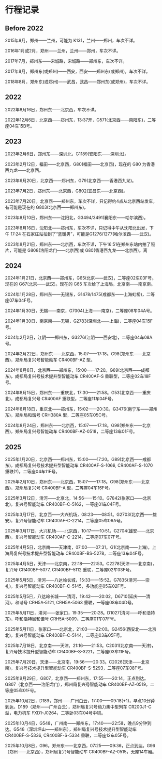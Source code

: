 # 行程记录

## Before 2022

2015年8月，郑州——兰州，可能为 K131，兰州——郑州，车次不详。

2016年1月或2月，郑州——兰州，兰州——郑州，车次不详。

2017年7月，郑州东——宋城路，宋城路——郑州东，车次不详。

2017年8月，郑州东(或郑州)——西安，西安——郑州东(或郑州)，车次不详。

2018年8月，郑州东(或郑州)——武昌，武昌——郑州东(或郑州)，车次不详。

## 2022

2022年8月16日，郑州东——北京西，车次不详。

2022年12月6日，北京西——郑州东，13:37开，G571(北京西——南阳东)，二等座04车15B号。

## 2023

2023年2月6日，郑州东——深圳北，G1189(安阳东——深圳北)。

2023年2月12日，福田——北京西，G80(福田——北京西)，现在的 G80 为香港西九龙——北京西。

2023年6月20日，北京西——郑州东，G79(北京西——香港西九龙)。

2023年7月2日，郑州东——北京西，G802(宜昌东——北京西)。

2023年7月20日，北京西——郑州东，车次不详，只记得约4点从北京西站发车，有可能是现在的 G803(北京西——郑州东)。

2023年8月10日，郑州东——沈阳北，G3494/3491(襄阳东——哈尔滨西)。

2023年8月16日，沈阳北——郑州东，车次不详，只记得中午从沈阳北出发，下午 17:24 在石家庄站拍到了“蓝暖男”，可能是G1276/1277(哈尔滨西——武汉)。

2023年8月21日，郑州东——北京西，车次不详，下午16:51在郑州东站内拍了照片，可能是 G808(洛阳龙门——北京西)或 G80(香港西九龙——北京西)。离

## 2024

2024年1月21日，北京西——郑州东，G65(北京——武汉)，二等座02车03F号。现在的 G67(北京——武汉)。现在的 G65 车次给了上海局，北京南——南京南。

2024年1月28日，郑州东——无锡东，G1478/1475(成都东——上海虹桥)，二等座07车04F号。

2024年1月30日，无锡——南京，G7004(上海——南京)，二等座08车04A号。

2024年1月30日，南京南——无锡，G2783(深圳北——上海)，二等座04车15F号。

2024年2月2日，江阴——郑州东，G3276(江阴——西安北)，二等座04车08A号。

2024年2月22日，郑州东——北京西，15:07——17:18。G98(郑州东——北京西)，郑州局复兴号智能动车 CR400BF-AZ 型。

2024年8月6日，北京西——郑州东，15:00——17:20。G89(北京西——成都东)。成都局复兴号技术提升型智能动车 CR400AF-S 重联型，二等座02车18F号。

2024年8月15日，郑州东——重庆北，17:30——21:58。G53(北京西——重庆北)，成都局复兴号 CR400AF 重联型，二等座11车04F号。

2024年8月18日，重庆北——郑州东，15:02——20:30。G3476(南宁东——郑州东)，郑州局和谐号 CRH380A 型，二等座05车05C号。

2024年8月24日，郑州东——北京西，15:07——17:18。G98(郑州东——北京西)，郑州局复兴号智能动车 CR400BF-AZ-0518，二等座13车01F号。

## 2025

2025年1月20日，北京西——郑州东，15:00——17:20。G89(北京西——成都东)，成都局复兴号技术提升型智能动车 CR400AF-S-1069, CR400AF-S-1070 重联(?)，二等座04车11F号。

2025年2月10日，郑州东——北京西，15:07——17:18。G98(郑州东——北京西)，郑州局复兴号 CR400BF-A 型，二等座04车16F号。

2025年3月12日，清河——北京北，14:56——15:10。G7842(张家口——北京北)，复兴号智能动车 CR400BF-C-5162，一等座01车04F号。

2025年3月17日，北京西——大兴机场，08:23——08:51。G2703(北京西——雄安)，复兴号智能动车 CR400AF-C-2214，二等座05车06A号。

2025年3月17日，大兴机场——北京西，10:17——10:51。G2704(雄安——北京西)，复兴号智能动车 CR400AF-C-2214，二等座07车07F号。

2025年4月5日，北京南——天津南，07:00——07:31。G1(北京南——上海)，上海局复兴号技术提升型智能动车 CR400BF-BS-5278，二等座13车04F号。

2025年4月5日，天津——北京南，22:18——22:53。C2278(天津——北京南)，复兴号 CR400BF-5077, CR400BF-5112 重联，二等座02车03F号。

2025年5月5日，清河——八达岭长城，15:33——15:52。G7835(清河——崇礼)，复兴号智能动车 CR400BF-C-5145，多功能座05车02F号。

2025年5月5日，八达岭长城——清河，19:42——20:02。D6710(延庆——清河)，和谐号 CRH5A-5121, CRH5A-5063 重联，一等座08车04D号。

2025年5月11日，清河——张家口，19:35——20:28。D1027(清河——呼和浩特东)，呼和浩特局和谐号 CRH5A-5009，二等座01车07F号。

2025年5月11日，张家口——北京北，21:03——22:00。G2456(西安北——北京北)，复兴号智能动车 CR400BF-C-5144，二等座03车05F号。

2025年7月18日，北京南——天津，21:16——21:53。C2031(北京南——天津)，复兴号技术提升型智能动车 CR400BF-S-3221，二等座03车11F号。

2025年7月20日，天津——北京南，19:56——20:33。C2026(天津——北京南)，复兴号技术提升型智能动车 CR400BF-S-5293，二等座07车08F号。

2025年9月29日，G807，北京西——郑州东，17:55——20:14，正点到达。G807（北京西——洛阳龙门），郑州局复兴号智能动车 CR400BF-AZ-0519，二等座05车01F号。

2025年10月2日，D189，郑州——广州白云，17:00——09:18(+1)，早点10分钟到达。D189（郑州——广州白云），郑州局复兴号动力集中型列车 CR200J1-C 型，电力机车 FXD1-J0264，二等卧03车04号中铺。

2025年10月4日，G548，广州南——郑州东，17:40——22:58，晚点9分钟到达。G548（深圳坪山——郑州东），郑州局复兴号技术提升型智能动车 CR400BF-S-5336, CR400BF-S-5334 重联，二等座12车05F号。

2025年10月8日，G96，郑州东——北京西，07:25——09:36，正点到达。G96（郑州——北京西），郑州局复兴号智能动车 CR400BF-AZ-0515，无座14车厢。
